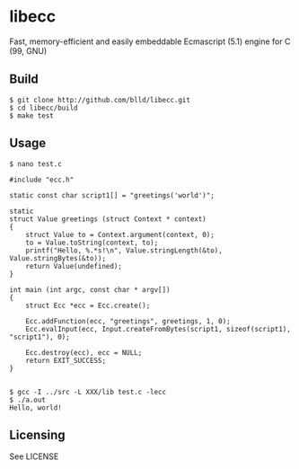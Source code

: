 
libecc
======

Fast, memory-efficient and easily embeddable Ecmascript (5.1) engine for C (99, GNU)

Build
-----

	$ git clone http://github.com/blld/libecc.git
	$ cd libecc/build
	$ make test

Usage
-----

	$ nano test.c
	
	#include "ecc.h"
	
	static const char script1[] = "greetings('world')";
	
	static
	struct Value greetings (struct Context * context)
	{
		struct Value to = Context.argument(context, 0);
		to = Value.toString(context, to);
		printf("Hello, %.*s!\n", Value.stringLength(&to), Value.stringBytes(&to));
		return Value(undefined);
	}
	
	int main (int argc, const char * argv[])
	{
		struct Ecc *ecc = Ecc.create();
		
		Ecc.addFunction(ecc, "greetings", greetings, 1, 0);
		Ecc.evalInput(ecc, Input.createFromBytes(script1, sizeof(script1), "script1"), 0);
		
		Ecc.destroy(ecc), ecc = NULL;
		return EXIT_SUCCESS;
	}


	$ gcc -I ../src -L XXX/lib test.c -lecc
	$ ./a.out
	Hello, world!

Licensing
---------

See LICENSE

